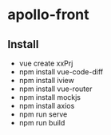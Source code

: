 # apollo-front

## Install

- vue create xxPrj
- npm install vue-code-diff
- npm install iview
- npm install vue-router
- npm install mockjs
- npm install axios
- npm run serve
- npm run build
